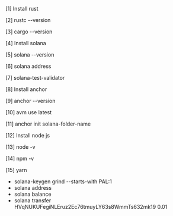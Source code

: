 [1] Install rust

[2] rustc --version

[3] cargo --version

[4] Install solana

[5] solana --version

[6] solana address

[7] solana-test-validator

[8] Install anchor

[9] anchor --version

[10] avm use latest

[11] anchor init solana-folder-name

[12] Install node js

[13] node -v

[14] npm -v

[15] yarn

- solana-keygen grind --starts-with PAL:1
- solana address
- solana balance
- solana transfer HVqNUKUFegiNLEruz2Ec76tmuyLY63s8WmmTs632mk19 0.01
